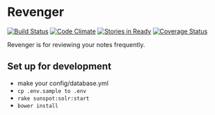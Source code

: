 # Revenger

[![Build Status](https://travis-ci.org/willnet/revenger.svg?branch=travis)](https://travis-ci.org/willnet/revenger)
[![Code Climate](https://codeclimate.com/github/willnet/revenger/badges/gpa.svg)](https://codeclimate.com/github/willnet/revenger)
[![Stories in Ready](https://badge.waffle.io/willnet/revenger.png?label=ready&title=Ready)](https://waffle.io/willnet/revenger)
[![Coverage Status](https://coveralls.io/repos/willnet/revenger/badge.png)](https://coveralls.io/r/willnet/revenger)

Revenger is for reviewing your notes frequently.

## Set up for development

* make your config/database.yml
* `cp .env.sample to .env`
* `rake sunspot:solr:start`
* `bower install`
